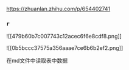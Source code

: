 
https://zhuanlan.zhihu.com/p/654402741

### `r `
![[479b60b7c007743c12acec6f6e8cdf8.png]]

![[0b5bccc37575a356aaae7ce6b6b2ef2.png]]

在md文件中读取表中数据